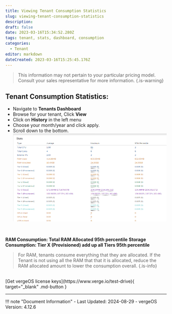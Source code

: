 ```yaml
---
title: Viewing Tenant Consumption Statistics
slug: viewing-tenant-consumption-statistics
description: 
draft: false
date: 2023-03-16T15:34:52.280Z
tags: tenant, stats, dashboard, consumption
categories:
  - Tenant
editor: markdown
dateCreated: 2023-03-16T15:25:45.176Z
---
```



> This information may not pertain to your particular pricing model. Consult your sales representative for more information.
{.is-warning}

## Tenant Consumption Statistics:

- Navigate to **Tenants Dashboard**
- Browse for your tenant, Click **View**
- Click on **History** in the left menu
- Choose your month/year and click apply.
- Scroll down to the bottom.
![consumptionstats-image_(14).png](/docs/public/consumptionstats-image_(14).png)
<br>

**RAM Consumption: Total RAM Allocated 95th percentile**
**Storage Consumption: Tier X (Provisioned) add up all Tiers 95th percentile**

> For RAM, tenants consume everything that they are allocated. If the Tenant is not using all the RAM that that it is allocated, reduce the RAM allocated amount to lower the consumption overall. 
{.is-info}


<br>
[Get vergeOS license keys](https://www.verge.io/test-drive){ target="_blank" .md-button }


---

!!! note "Document Information"
    - Last Updated: 2024-08-29
    - vergeOS Version: 4.12.6
